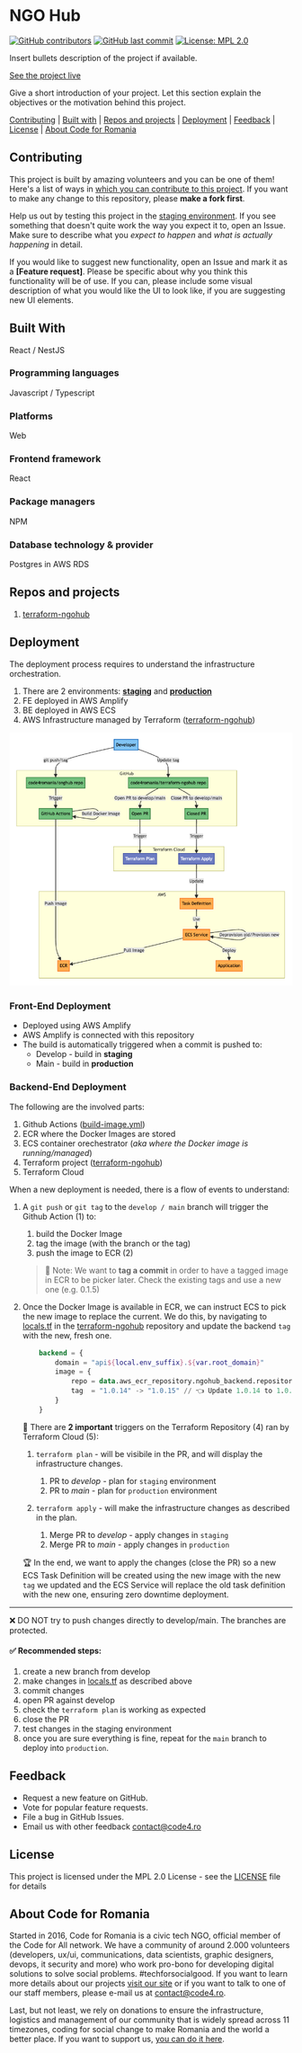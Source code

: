 # NGO Hub

[![GitHub contributors][ico-contributors]][link-contributors]
[![GitHub last commit][ico-last-commit]][link-last-commit]
[![License: MPL 2.0][ico-license]][link-license]

Insert bullets description of the project if available.

[See the project live][link-production]

Give a short introduction of your project. Let this section explain the objectives or the motivation behind this project.

[Contributing](#contributing) | [Built with](#built-with) | [Repos and projects](#repos-and-projects) | [Deployment](#deployment) | [Feedback](#feedback) | [License](#license) | [About Code for Romania](#about-code-for-romania)

## Contributing

This project is built by amazing volunteers and you can be one of them! Here's a list of ways in [which you can contribute to this project][link-contributing]. If you want to make any change to this repository, please **make a fork first**.

Help us out by testing this project in the [staging environment][link-staging]. If you see something that doesn't quite work the way you expect it to, open an Issue. Make sure to describe what you _expect to happen_ and _what is actually happening_ in detail.

If you would like to suggest new functionality, open an Issue and mark it as a **[Feature request]**. Please be specific about why you think this functionality will be of use. If you can, please include some visual description of what you would like the UI to look like, if you are suggesting new UI elements.

## Built With

React / NestJS

### Programming languages

Javascript / Typescript

### Platforms

Web

### Frontend framework

React

### Package managers

NPM

### Database technology & provider

Postgres in AWS RDS

## Repos and projects

1. [terraform-ngohub](https://github.com/code4romania/terraform-ngohub)

## Deployment

The deployment process requires to understand the infrastructure orchestration.

1. There are 2 environments: [**staging**](https://app-staging.ngohub.ro/login) and [**production**](https://app.ngohub.ro/login)
2. FE deployed in AWS Amplify
3. BE deployed in AWS ECS
4. AWS Infrastructure managed by Terraform ([terraform-ngohub](https://github.com/code4romania/terraform-ngohub))

![alt text](docs/DeploymentDiagram.png)


### Front-End Deployment

-   Deployed using AWS Amplify
-   AWS Amplify is connected with this repository
-   The build is automatically triggered when a commit is pushed to:
    -   Develop - build in **staging**
    -   Main - build in **production**

### Backend-End Deployment

The following are the involved parts:

1. Github Actions ([build-image.yml](https://github.com/code4romania/onghub/blob/main/.github/workflows/build-image.yml))
2. ECR where the Docker Images are stored
3. ECS container orechestrator (_aka where the Docker image is running/managed_)
4. Terraform project ([terraform-ngohub](https://github.com/code4romania/terraform-ngohub))
5. Terraform Cloud

When a new deployment is needed, there is a flow of events to understand:

1. A `git push` or `git tag` to the `develop / main` branch will trigger the Github Action (1) to:

    1. build the Docker Image
    2. tag the image (with the branch or the tag)
    3. push the image to ECR (2)

    > 🧠 Note: We want to **tag a commit** in order to have a tagged image in ECR to be picker later. Check the existing tags and use a new one (e.g. 0.1.5)

2. Once the Docker Image is available in ECR, we can instruct ECS to pick the new image to replace the current. We do this, by navigating to [locals.tf](https://github.com/code4romania/terraform-ngohub/blob/main/locals.tf) in the [terraform-ngohub](https://github.com/code4romania/terraform-ngohub) repository and update the backend `tag` with the new, fresh one.

    ```terraform
        backend = {
            domain = "api${local.env_suffix}.${var.root_domain}"
            image = {
                repo = data.aws_ecr_repository.ngohub_backend.repository_url
                tag  = "1.0.14" -> "1.0.15" // 👈 Update 1.0.14 to 1.0.15
            }
        }
    ```

    🧠 There are **2 important** triggers on the Terraform Repository (4) ran by Terraform Cloud (5):

    1. `terraform plan` - will be visibile in the PR, and will display the infrastructure changes.
        1. PR to _develop_ - plan for `staging` environment
        2. PR to _main_ - plan for `production` environment

    2. `terraform apply` - will make the infrastructure changes as described in the plan.
        1. Merge PR to _develop_ - apply changes in `staging`
        2. Merge PR to _main_ - apply changes in `production`


    🏆 In the end, we want to apply the changes (close the PR) so a new ECS Task Definition will be created using the new image with the new `tag` we updated and the ECS Service will replace the old task definition with the new one, ensuring zero downtime deployment.

<hr/>

❌ DO NOT try to push changes directly to develop/main. The branches are protected.

#### ✅ Recommended steps:

1. create a new branch from develop
2. make changes in [locals.tf](https://github.com/code4romania/terraform-ngohub/blob/main/locals.tf) as described above
3. commit changes
4. open PR against develop
5. check the `terraform plan` is working as expected
6. close the PR
7. test changes in the staging environment
8. once you are sure everything is fine, repeat for the `main` branch to deploy into `production`.

## Feedback

-   Request a new feature on GitHub.
-   Vote for popular feature requests.
-   File a bug in GitHub Issues.
-   Email us with other feedback contact@code4.ro

## License

This project is licensed under the MPL 2.0 License - see the [LICENSE](LICENSE) file for details

## About Code for Romania

Started in 2016, Code for Romania is a civic tech NGO, official member of the Code for All network. We have a community of around 2.000 volunteers (developers, ux/ui, communications, data scientists, graphic designers, devops, it security and more) who work pro-bono for developing digital solutions to solve social problems. #techforsocialgood. If you want to learn more details about our projects [visit our site][link-code4] or if you want to talk to one of our staff members, please e-mail us at contact@code4.ro.

Last, but not least, we rely on donations to ensure the infrastructure, logistics and management of our community that is widely spread across 11 timezones, coding for social change to make Romania and the world a better place. If you want to support us, [you can do it here][link-donate].

[ico-contributors]: https://img.shields.io/github/contributors/code4romania/standard-repo-template.svg?style=for-the-badge
[ico-last-commit]: https://img.shields.io/github/last-commit/code4romania/standard-repo-template.svg?style=for-the-badge
[ico-license]: https://img.shields.io/badge/license-MPL%202.0-brightgreen.svg?style=for-the-badge
[link-contributors]: https://github.com/code4romania/standard-repo-template/graphs/contributors
[link-last-commit]: https://github.com/code4romania/standard-repo-template/commits/main
[link-license]: https://opensource.org/licenses/MPL-2.0
[link-contributing]: https://github.com/code4romania/.github/blob/main/CONTRIBUTING.md
[link-production]: insert_link_here
[link-staging]: insert_link_here
[link-code4]: https://www.code4.ro/en/
[link-donate]: https://code4.ro/en/donate/
